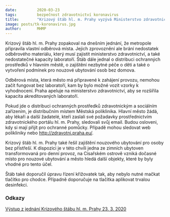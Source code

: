 ```yaml
---
date:         2020-03-23
tags:         bezpečnost zdravotnictví koronavirus
title:        "Krizový štáb hl. m. Prahy vyzývá Ministerstvo zdravotnictví ČR, aby umožnilo dlouhodobý provoz a rozšíření kapacit akreditovaných laboratoří "
image: posts/tk-koronavirus.jpg
author:       MHMP
---
```


Krizový štáb hl. m. Prahy zopakoval na dnešním jednání, že metropole připravila vlastní odběrová místa. Jejich zprovoznění ale brání nedostatek odběrového materiálu, který musí zajistit ministerstvo zdravotnictví, a také nedostatečné kapacity laboratoří. Štáb dále jednal o distribuci ochranných prostředků v hlavním městě, o zajištění nezbytné péče o děti a také o vytvoření podmínek pro nouzové ubytování osob bez domova.

Odběrová místa, která město má připravené k zahájení provozu, nemohou začít fungovat bez laboratoří, kam by bylo možné vozit vzorky k vyhodnocení. Praha apeluje na ministerstvo zdravotnictví, aby se rozšířila kapacita akreditovaných laboratoří.

Pokud jde o distribuci ochranných prostředků zdravotnickým a sociálním zařízením, je distribučním místem Městská poliklinika. Hlavní město žádá, aby lékaři a další žadatelé, kteří zaslali své požadavky prostřednictvím zdravotnického portálu hl. m. Prahy, sledovali svůj email. Budou osloveni, kdy si mají přijít pro ochranné pomůcky. Případě mohou sledovat web polikliniky nebo http://zdravotni.praha.eu/.

Krizový štáb hl. m. Prahy také řešil zajištění nouzového ubytování pro osoby bez přístřeší. K dispozici je v této chvíli jedna ze zimních ubytoven transformovaná pro denní provoz, na Císařském ostrově vzniká dočasné místo pro nouzové ubytování a město hledá další objekty, které by byly vhodné pro tento účel.

Štáb také doporučil úpravu řízení křižovatek tak, aby nebylo nutné mačkat tlačítko pro chodce. Případně doporučuje na tlačítka aplikovat trvalou desinfekci. 

### Odkazy
 
[Výstup z jednání Krizového štábu hl. m. Prahy 23. 3. 2020](/assets/pdf/ks-vystup4.pdf)
